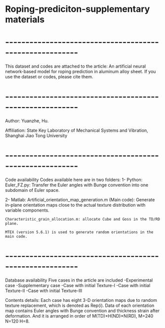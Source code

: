 # Roping-prediciton-supplementary materials
#  --------------------------------------------------------
This dataset and codes are attached to the article:
An artificial neural network-based model for roping prediction in aluminum alloy sheet.
If you use the dataset or codes, please cite them.
#  --------------------------------------------------------
Author: Yuanzhe, Hu.

Affiliation: State Key Laboratory of Mechanical Systems and Vibration, Shanghai Jiao Tong University
#  --------------------------------------------------------
Code availability
Codes available here are in two folders:
1- Python: 
	Euler_FZ.py: Transfer the Euler angles with Bunge convention into one subdomain of Euler space. 
	
2- Matlab:
	Artificial_orientation_map_generation.m (Main code): Generate in-plane orientation maps close to the actual texture distribution with variable components.
	
	Characteristic_grain_allocation.m: allocate Cube and Goss in the TD/RD plane.
	
	MTEX (version 5.6.1) is used to generate random orientations in the main code.

#  --------------------------------------------------------
Database availability 
Five cases in the article are included
-Experimental case 
-Supplementary case 
-Case with initial Texture-I
-Case with initial Texture-II
-Case with initial Texture-III

Contents details:
Each case has eight 3-D orientation maps due to random texture replacement, which is denoted as Rep(i).
Data of each orientation map contains Euler angles with Bunge convention and thickness strain after deformation.
And it is arranged in order of M(TD)×H(ND)×N(RD), M=240 N=120 H=8.
